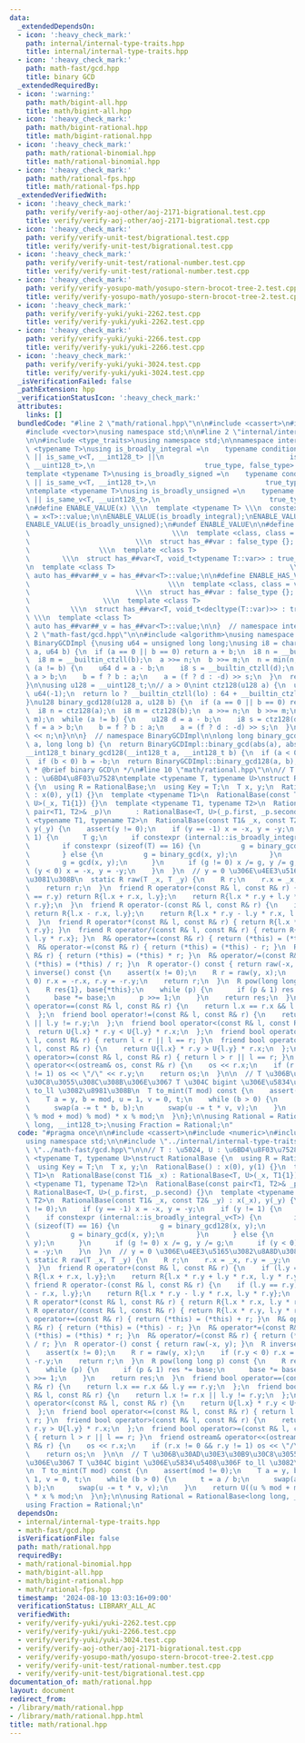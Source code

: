 ```yaml
---
data:
  _extendedDependsOn:
  - icon: ':heavy_check_mark:'
    path: internal/internal-type-traits.hpp
    title: internal/internal-type-traits.hpp
  - icon: ':heavy_check_mark:'
    path: math-fast/gcd.hpp
    title: binary GCD
  _extendedRequiredBy:
  - icon: ':warning:'
    path: math/bigint-all.hpp
    title: math/bigint-all.hpp
  - icon: ':heavy_check_mark:'
    path: math/bigint-rational.hpp
    title: math/bigint-rational.hpp
  - icon: ':heavy_check_mark:'
    path: math/rational-binomial.hpp
    title: math/rational-binomial.hpp
  - icon: ':heavy_check_mark:'
    path: math/rational-fps.hpp
    title: math/rational-fps.hpp
  _extendedVerifiedWith:
  - icon: ':heavy_check_mark:'
    path: verify/verify-aoj-other/aoj-2171-bigrational.test.cpp
    title: verify/verify-aoj-other/aoj-2171-bigrational.test.cpp
  - icon: ':heavy_check_mark:'
    path: verify/verify-unit-test/bigrational.test.cpp
    title: verify/verify-unit-test/bigrational.test.cpp
  - icon: ':heavy_check_mark:'
    path: verify/verify-unit-test/rational-number.test.cpp
    title: verify/verify-unit-test/rational-number.test.cpp
  - icon: ':heavy_check_mark:'
    path: verify/verify-yosupo-math/yosupo-stern-brocot-tree-2.test.cpp
    title: verify/verify-yosupo-math/yosupo-stern-brocot-tree-2.test.cpp
  - icon: ':heavy_check_mark:'
    path: verify/verify-yuki/yuki-2262.test.cpp
    title: verify/verify-yuki/yuki-2262.test.cpp
  - icon: ':heavy_check_mark:'
    path: verify/verify-yuki/yuki-2266.test.cpp
    title: verify/verify-yuki/yuki-2266.test.cpp
  - icon: ':heavy_check_mark:'
    path: verify/verify-yuki/yuki-3024.test.cpp
    title: verify/verify-yuki/yuki-3024.test.cpp
  _isVerificationFailed: false
  _pathExtension: hpp
  _verificationStatusIcon: ':heavy_check_mark:'
  attributes:
    links: []
  bundledCode: "#line 2 \"math/rational.hpp\"\n\n#include <cassert>\n#include <numeric>\n\
    #include <vector>\nusing namespace std;\n\n#line 2 \"internal/internal-type-traits.hpp\"\
    \n\n#include <type_traits>\nusing namespace std;\n\nnamespace internal {\ntemplate\
    \ <typename T>\nusing is_broadly_integral =\n    typename conditional_t<is_integral_v<T>\
    \ || is_same_v<T, __int128_t> ||\n                               is_same_v<T,\
    \ __uint128_t>,\n                           true_type, false_type>::type;\n\n\
    template <typename T>\nusing is_broadly_signed =\n    typename conditional_t<is_signed_v<T>\
    \ || is_same_v<T, __int128_t>,\n                           true_type, false_type>::type;\n\
    \ntemplate <typename T>\nusing is_broadly_unsigned =\n    typename conditional_t<is_unsigned_v<T>\
    \ || is_same_v<T, __uint128_t>,\n                           true_type, false_type>::type;\n\
    \n#define ENABLE_VALUE(x) \\\n  template <typename T> \\\n  constexpr bool x##_v\
    \ = x<T>::value;\n\nENABLE_VALUE(is_broadly_integral);\nENABLE_VALUE(is_broadly_signed);\n\
    ENABLE_VALUE(is_broadly_unsigned);\n#undef ENABLE_VALUE\n\n#define ENABLE_HAS_TYPE(var)\
    \                                   \\\n  template <class, class = void>     \
    \                          \\\n  struct has_##var : false_type {};           \
    \                 \\\n  template <class T>                                   \
    \        \\\n  struct has_##var<T, void_t<typename T::var>> : true_type {}; \\\
    \n  template <class T>                                           \\\n  constexpr\
    \ auto has_##var##_v = has_##var<T>::value;\n\n#define ENABLE_HAS_VAR(var)   \
    \                                  \\\n  template <class, class = void>      \
    \                          \\\n  struct has_##var : false_type {};           \
    \                  \\\n  template <class T>                                  \
    \          \\\n  struct has_##var<T, void_t<decltype(T::var)>> : true_type {};\
    \ \\\n  template <class T>                                            \\\n  constexpr\
    \ auto has_##var##_v = has_##var<T>::value;\n\n}  // namespace internal\n#line\
    \ 2 \"math-fast/gcd.hpp\"\n\n#include <algorithm>\nusing namespace std;\n\nnamespace\
    \ BinaryGCDImpl {\nusing u64 = unsigned long long;\nusing i8 = char;\n\nu64 binary_gcd(u64\
    \ a, u64 b) {\n  if (a == 0 || b == 0) return a + b;\n  i8 n = __builtin_ctzll(a);\n\
    \  i8 m = __builtin_ctzll(b);\n  a >>= n;\n  b >>= m;\n  n = min(n, m);\n  while\
    \ (a != b) {\n    u64 d = a - b;\n    i8 s = __builtin_ctzll(d);\n    bool f =\
    \ a > b;\n    b = f ? b : a;\n    a = (f ? d : -d) >> s;\n  }\n  return a << n;\n\
    }\n\nusing u128 = __uint128_t;\n// a > 0\nint ctz128(u128 a) {\n  u64 lo = a &\
    \ u64(-1);\n  return lo ? __builtin_ctzll(lo) : 64 + __builtin_ctzll(a >> 64);\n\
    }\nu128 binary_gcd128(u128 a, u128 b) {\n  if (a == 0 || b == 0) return a + b;\n\
    \  i8 n = ctz128(a);\n  i8 m = ctz128(b);\n  a >>= n;\n  b >>= m;\n  n = min(n,\
    \ m);\n  while (a != b) {\n    u128 d = a - b;\n    i8 s = ctz128(d);\n    bool\
    \ f = a > b;\n    b = f ? b : a;\n    a = (f ? d : -d) >> s;\n  }\n  return a\
    \ << n;\n}\n\n}  // namespace BinaryGCDImpl\n\nlong long binary_gcd(long long\
    \ a, long long b) {\n  return BinaryGCDImpl::binary_gcd(abs(a), abs(b));\n}\n\
    __int128_t binary_gcd128(__int128_t a, __int128_t b) {\n  if (a < 0) a = -a;\n\
    \  if (b < 0) b = -b;\n  return BinaryGCDImpl::binary_gcd128(a, b);\n}\n\n/**\n\
    \ * @brief binary GCD\n */\n#line 10 \"math/rational.hpp\"\n\n// T : \u5024, U\
    \ : \u6BD4\u8F03\u7528\ntemplate <typename T, typename U>\nstruct RationalBase\
    \ {\n  using R = RationalBase;\n  using Key = T;\n  T x, y;\n  RationalBase()\
    \ : x(0), y(1) {}\n  template <typename T1>\n  RationalBase(const T1& _x) : RationalBase<T,\
    \ U>(_x, T1{1}) {}\n  template <typename T1, typename T2>\n  RationalBase(const\
    \ pair<T1, T2>& _p)\n      : RationalBase<T, U>(_p.first, _p.second) {}\n  template\
    \ <typename T1, typename T2>\n  RationalBase(const T1& _x, const T2& _y) : x(_x),\
    \ y(_y) {\n    assert(y != 0);\n    if (y == -1) x = -x, y = -y;\n    if (y !=\
    \ 1) {\n      T g;\n      if constexpr (internal::is_broadly_integral_v<T>) {\n\
    \        if constexpr (sizeof(T) == 16) {\n          g = binary_gcd128(x, y);\n\
    \        } else {\n          g = binary_gcd(x, y);\n        }\n      } else {\n\
    \        g = gcd(x, y);\n      }\n      if (g != 0) x /= g, y /= g;\n      if\
    \ (y < 0) x = -x, y = -y;\n    }\n  }\n  // y = 0 \u306E\u4EE3\u5165\u3082\u8A8D\
    \u3081\u308B\n  static R raw(T _x, T _y) {\n    R r;\n    r.x = _x, r.y = _y;\n\
    \    return r;\n  }\n  friend R operator+(const R& l, const R& r) {\n    if (l.y\
    \ == r.y) return R{l.x + r.x, l.y};\n    return R{l.x * r.y + l.y * r.x, l.y *\
    \ r.y};\n  }\n  friend R operator-(const R& l, const R& r) {\n    if (l.y == r.y)\
    \ return R{l.x - r.x, l.y};\n    return R{l.x * r.y - l.y * r.x, l.y * r.y};\n\
    \  }\n  friend R operator*(const R& l, const R& r) { return R{l.x * r.x, l.y *\
    \ r.y}; }\n  friend R operator/(const R& l, const R& r) { return R{l.x * r.y,\
    \ l.y * r.x}; }\n  R& operator+=(const R& r) { return (*this) = (*this) + r; }\n\
    \  R& operator-=(const R& r) { return (*this) = (*this) - r; }\n  R& operator*=(const\
    \ R& r) { return (*this) = (*this) * r; }\n  R& operator/=(const R& r) { return\
    \ (*this) = (*this) / r; }\n  R operator-() const { return raw(-x, y); }\n  R\
    \ inverse() const {\n    assert(x != 0);\n    R r = raw(y, x);\n    if (r.y <\
    \ 0) r.x = -r.x, r.y = -r.y;\n    return r;\n  }\n  R pow(long long p) const {\n\
    \    R res{1}, base{*this};\n    while (p) {\n      if (p & 1) res *= base;\n\
    \      base *= base;\n      p >>= 1;\n    }\n    return res;\n  }\n  friend bool\
    \ operator==(const R& l, const R& r) {\n    return l.x == r.x && l.y == r.y;\n\
    \  };\n  friend bool operator!=(const R& l, const R& r) {\n    return l.x != r.x\
    \ || l.y != r.y;\n  };\n  friend bool operator<(const R& l, const R& r) {\n  \
    \  return U{l.x} * r.y < U{l.y} * r.x;\n  };\n  friend bool operator<=(const R&\
    \ l, const R& r) { return l < r || l == r; }\n  friend bool operator>(const R&\
    \ l, const R& r) {\n    return U{l.x} * r.y > U{l.y} * r.x;\n  };\n  friend bool\
    \ operator>=(const R& l, const R& r) { return l > r || l == r; }\n  friend ostream&\
    \ operator<<(ostream& os, const R& r) {\n    os << r.x;\n    if (r.x != 0 && r.y\
    \ != 1) os << \"/\" << r.y;\n    return os;\n  }\n\n  // T \u306B\u30AD\u30E3\u30B9\
    \u30C8\u3055\u308C\u308B\u306E\u3067 T \u304C bigint \u306E\u5834\u5408\u306F\
    \ to_ll \u3082\u8981\u308B\n  T to_mint(T mod) const {\n    assert(mod != 0);\n\
    \    T a = y, b = mod, u = 1, v = 0, t;\n    while (b > 0) {\n      t = a / b;\n\
    \      swap(a -= t * b, b);\n      swap(u -= t * v, v);\n    }\n    return U((u\
    \ % mod + mod) % mod) * x % mod;\n  }\n};\n\nusing Rational = RationalBase<long\
    \ long, __int128_t>;\nusing Fraction = Rational;\n"
  code: "#pragma once\n\n#include <cassert>\n#include <numeric>\n#include <vector>\n\
    using namespace std;\n\n#include \"../internal/internal-type-traits.hpp\"\n#include\
    \ \"../math-fast/gcd.hpp\"\n\n// T : \u5024, U : \u6BD4\u8F03\u7528\ntemplate\
    \ <typename T, typename U>\nstruct RationalBase {\n  using R = RationalBase;\n\
    \  using Key = T;\n  T x, y;\n  RationalBase() : x(0), y(1) {}\n  template <typename\
    \ T1>\n  RationalBase(const T1& _x) : RationalBase<T, U>(_x, T1{1}) {}\n  template\
    \ <typename T1, typename T2>\n  RationalBase(const pair<T1, T2>& _p)\n      :\
    \ RationalBase<T, U>(_p.first, _p.second) {}\n  template <typename T1, typename\
    \ T2>\n  RationalBase(const T1& _x, const T2& _y) : x(_x), y(_y) {\n    assert(y\
    \ != 0);\n    if (y == -1) x = -x, y = -y;\n    if (y != 1) {\n      T g;\n  \
    \    if constexpr (internal::is_broadly_integral_v<T>) {\n        if constexpr\
    \ (sizeof(T) == 16) {\n          g = binary_gcd128(x, y);\n        } else {\n\
    \          g = binary_gcd(x, y);\n        }\n      } else {\n        g = gcd(x,\
    \ y);\n      }\n      if (g != 0) x /= g, y /= g;\n      if (y < 0) x = -x, y\
    \ = -y;\n    }\n  }\n  // y = 0 \u306E\u4EE3\u5165\u3082\u8A8D\u3081\u308B\n \
    \ static R raw(T _x, T _y) {\n    R r;\n    r.x = _x, r.y = _y;\n    return r;\n\
    \  }\n  friend R operator+(const R& l, const R& r) {\n    if (l.y == r.y) return\
    \ R{l.x + r.x, l.y};\n    return R{l.x * r.y + l.y * r.x, l.y * r.y};\n  }\n \
    \ friend R operator-(const R& l, const R& r) {\n    if (l.y == r.y) return R{l.x\
    \ - r.x, l.y};\n    return R{l.x * r.y - l.y * r.x, l.y * r.y};\n  }\n  friend\
    \ R operator*(const R& l, const R& r) { return R{l.x * r.x, l.y * r.y}; }\n  friend\
    \ R operator/(const R& l, const R& r) { return R{l.x * r.y, l.y * r.x}; }\n  R&\
    \ operator+=(const R& r) { return (*this) = (*this) + r; }\n  R& operator-=(const\
    \ R& r) { return (*this) = (*this) - r; }\n  R& operator*=(const R& r) { return\
    \ (*this) = (*this) * r; }\n  R& operator/=(const R& r) { return (*this) = (*this)\
    \ / r; }\n  R operator-() const { return raw(-x, y); }\n  R inverse() const {\n\
    \    assert(x != 0);\n    R r = raw(y, x);\n    if (r.y < 0) r.x = -r.x, r.y =\
    \ -r.y;\n    return r;\n  }\n  R pow(long long p) const {\n    R res{1}, base{*this};\n\
    \    while (p) {\n      if (p & 1) res *= base;\n      base *= base;\n      p\
    \ >>= 1;\n    }\n    return res;\n  }\n  friend bool operator==(const R& l, const\
    \ R& r) {\n    return l.x == r.x && l.y == r.y;\n  };\n  friend bool operator!=(const\
    \ R& l, const R& r) {\n    return l.x != r.x || l.y != r.y;\n  };\n  friend bool\
    \ operator<(const R& l, const R& r) {\n    return U{l.x} * r.y < U{l.y} * r.x;\n\
    \  };\n  friend bool operator<=(const R& l, const R& r) { return l < r || l ==\
    \ r; }\n  friend bool operator>(const R& l, const R& r) {\n    return U{l.x} *\
    \ r.y > U{l.y} * r.x;\n  };\n  friend bool operator>=(const R& l, const R& r)\
    \ { return l > r || l == r; }\n  friend ostream& operator<<(ostream& os, const\
    \ R& r) {\n    os << r.x;\n    if (r.x != 0 && r.y != 1) os << \"/\" << r.y;\n\
    \    return os;\n  }\n\n  // T \u306B\u30AD\u30E3\u30B9\u30C8\u3055\u308C\u308B\
    \u306E\u3067 T \u304C bigint \u306E\u5834\u5408\u306F to_ll \u3082\u8981\u308B\
    \n  T to_mint(T mod) const {\n    assert(mod != 0);\n    T a = y, b = mod, u =\
    \ 1, v = 0, t;\n    while (b > 0) {\n      t = a / b;\n      swap(a -= t * b,\
    \ b);\n      swap(u -= t * v, v);\n    }\n    return U((u % mod + mod) % mod)\
    \ * x % mod;\n  }\n};\n\nusing Rational = RationalBase<long long, __int128_t>;\n\
    using Fraction = Rational;\n"
  dependsOn:
  - internal/internal-type-traits.hpp
  - math-fast/gcd.hpp
  isVerificationFile: false
  path: math/rational.hpp
  requiredBy:
  - math/rational-binomial.hpp
  - math/bigint-all.hpp
  - math/bigint-rational.hpp
  - math/rational-fps.hpp
  timestamp: '2024-08-10 13:03:16+09:00'
  verificationStatus: LIBRARY_ALL_AC
  verifiedWith:
  - verify/verify-yuki/yuki-2262.test.cpp
  - verify/verify-yuki/yuki-2266.test.cpp
  - verify/verify-yuki/yuki-3024.test.cpp
  - verify/verify-aoj-other/aoj-2171-bigrational.test.cpp
  - verify/verify-yosupo-math/yosupo-stern-brocot-tree-2.test.cpp
  - verify/verify-unit-test/rational-number.test.cpp
  - verify/verify-unit-test/bigrational.test.cpp
documentation_of: math/rational.hpp
layout: document
redirect_from:
- /library/math/rational.hpp
- /library/math/rational.hpp.html
title: math/rational.hpp
---
```

